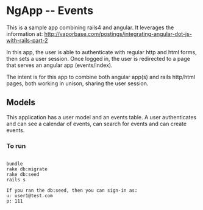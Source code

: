 NgApp -- Events
===============

This is a sample app combining rails4 and angular. It leverages the information at:
http://vaporbase.com/postings/integrating-angular-dot-js-with-rails-part-2

In this app, the user is able to authenticate with regular http and html forms, then sets a user session.
Once logged in, the user is redirected to a page that serves an angular app (events/index).

The intent is for this app to combine both angular app(s) and rails http/html pages, both
working in unison, sharing the user session.

## Models
This application has a user model and an events table. A user authenticates and can 
see a calendar of events, can search for events and can create events.

### To run

```

bundle
rake db:migrate
rake db:seed
rails s

If you ran the db:seed, then you can sign-in as:
u: user1@test.com
p: 111

```



